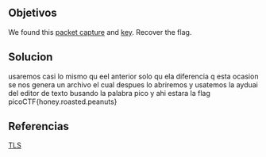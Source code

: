 ## Objetivos
We found this [packet capture](https://jupiter.challenges.picoctf.org/static/fbf98e695555a2a48fe42c9a245de376/capture.pcap) and [key](https://jupiter.challenges.picoctf.org/static/fbf98e695555a2a48fe42c9a245de376/picopico.key). Recover the flag.
## Solucion
usaremos casi lo mismo qu eel anterior solo qu ela diferencia q esta ocasion se nos genera un archivo el cual despues lo abriremos y usatemos la ayduai del editor de texto busando la palabra pico y ahi estara la flag 
picoCTF{honey.roasted.peanuts}
## Referencias
[TLS](https://en.wikipedia.org/wiki/Transport_Layer_Security)
